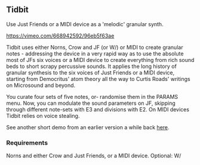 ## Tidbit

Use Just Friends or a MIDI device as a 'melodic' granular synth.

https://vimeo.com/668942592/96eb5f63ae

Tidbit uses either Norns, Crow and JF (or W/) or MIDI to create granular notes - addressing the device in a very rapid way as to use the absolute most of JFs six voices or a MIDI device to create everything from rich sound beds to short scrapy percussive sounds. It applies the long history of granular synthesis to the six voices of Just Friends or a MIDI device, starting from Democritus' atom theory all the way to Curtis Roads' writings on Microsound and beyond.

You curate four sets of five notes, or- randomise them in the PARAMS menu. Now, you can modulate the sound parameters on JF, skipping through different note-sets with E3 and divisions with E2. On MIDI devices Tidbit relies on voice stealing.

See another short demo from an earlier version a while back [here](https://vimeo.com/663336524/55a05fcd1f).

### Requirements
Norns and either Crow and Just Friends, or a MIDI device.
Optional: W/
